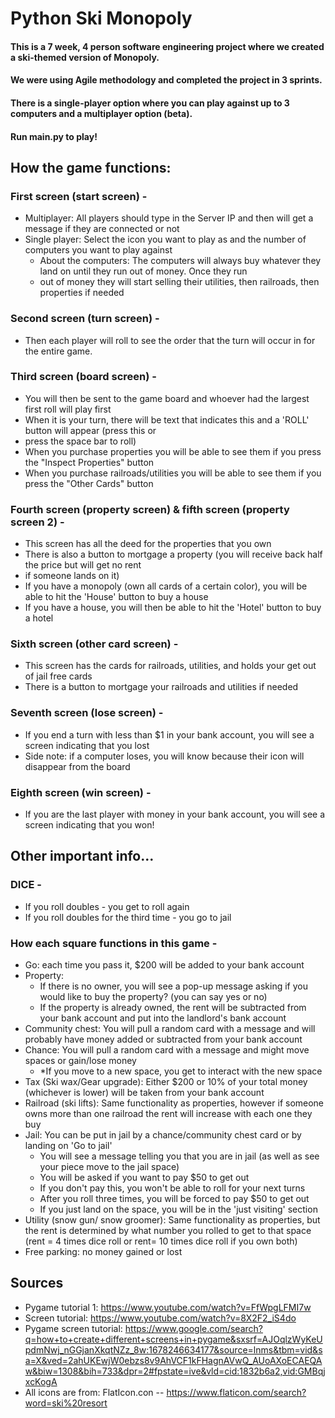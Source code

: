 # Python Ski Monopoly
#### This is a 7 week, 4 person software engineering project where we created a ski-themed version of Monopoly.
#### We were using Agile methodology and completed the project in 3 sprints.
#### There is a single-player option where you can play against up to 3 computers and a multiplayer option (beta).
#### Run main.py to play!

## How the game functions:

### First screen (start screen) - 
- Multiplayer: All players should type in the Server IP and then will get a message if they are connected or not
- Single player: Select the icon you want to play as and the number of computers you want to play against
  - About the computers: The computers will always buy whatever they land on until they run out of money. Once they run
  - out of money they will start selling their utilities, then railroads, then properties if needed

### Second screen (turn screen) - 
- Then each player will roll to see the order that the turn will occur in for the entire game.

### Third screen (board screen) - 
- You will then be sent to the game board and whoever had the largest first roll will play first
- When it is your turn, there will be text that indicates this and a 'ROLL' button will appear (press this or
- press the space bar to roll)
- When you purchase properties you will be able to see them if you press the "Inspect Properties" button
- When you purchase railroads/utilities you will be able to see them if you press the "Other Cards" button

### Fourth screen (property screen) & fifth screen (property screen 2) -
- This screen has all the deed for the properties that you own
- There is also a button to mortgage a property (you will receive back half the price but will get no rent 
- if someone lands on it)
- If you have a monopoly (own all cards of a certain color), you will be able to hit the 'House' button to buy a house
- If you have a house, you will then be able to hit the 'Hotel' button to buy a hotel

### Sixth screen (other card screen) - 
- This screen has the cards for railroads, utilities, and holds your get out of jail free cards
- There is a button to mortgage your railroads and utilities if needed

### Seventh screen (lose screen) - 
- If you end a turn with less than $1 in your bank account, you will see a screen indicating that you lost
- Side note: if a computer loses, you will know because their icon will disappear from the board

### Eighth screen (win screen) - 
- If you are the last player with money in your bank account, you will see a screen indicating that you won!

## Other important info...
### DICE -
- If you roll doubles - you get to roll again
- If you roll doubles for the third time - you go to jail

### How each square functions in this game -
- Go: each time you pass it, $200 will be added to your bank account
- Property:
    - If there is no owner, you will see a pop-up message asking if you would like to buy the property? (you can say yes or no)
    - If the property is already owned, the rent will be subtracted from your bank account and put into the landlord's 
bank account
- Community chest: You will pull a random card with a message and will probably have money added or subtracted from 
your bank account
- Chance: You will pull a random card with a message and might move spaces or gain/lose money
  - *If you move to a new space, you get to interact with the new space
- Tax (Ski wax/Gear upgrade): Either $200 or 10% of your total money (whichever is lower) will be taken from 
your bank account
- Railroad (ski lifts): Same functionality as properties, however if someone owns more than one railroad the rent 
will increase with each one they buy
- Jail: You can be put in jail by a chance/community chest card or by landing on 'Go to jail'
  -  You will see a message telling you that you are in jail (as well as see your piece move to the jail space)
  - You will be asked if you want to pay $50 to get out
  - If you don't pay this, you won't be able to roll for your next turns
  - After you roll three times, you will be forced to pay $50 to get out
  - If you just land on the space, you will be in the 'just visiting' section
- Utility (snow gun/ snow groomer): Same functionality as properties, but the rent is determined by what number you 
rolled to get to that space (rent = 4 times dice roll or rent= 10 times dice roll if you own both)
- Free parking: no money gained or lost


## Sources
- Pygame tutorial 1: https://www.youtube.com/watch?v=FfWpgLFMI7w 
- Screen tutorial: https://www.youtube.com/watch?v=8X2F2_iS4do
- Pygame screen tutorial: https://www.google.com/search?q=how+to+create+different+screens+in+pygame&sxsrf=AJOqlzWyKeUpdmNwj_nGGjanXkqtNZz_8w:1678246634177&source=lnms&tbm=vid&sa=X&ved=2ahUKEwjW0ebzs8v9AhVCF1kFHagnAVwQ_AUoAXoECAEQAw&biw=1308&bih=733&dpr=2#fpstate=ive&vld=cid:1832b6a2,vid:GMBqjxcKogA
- All icons are from: FlatIcon.con -- https://www.flaticon.com/search?word=ski%20resort
